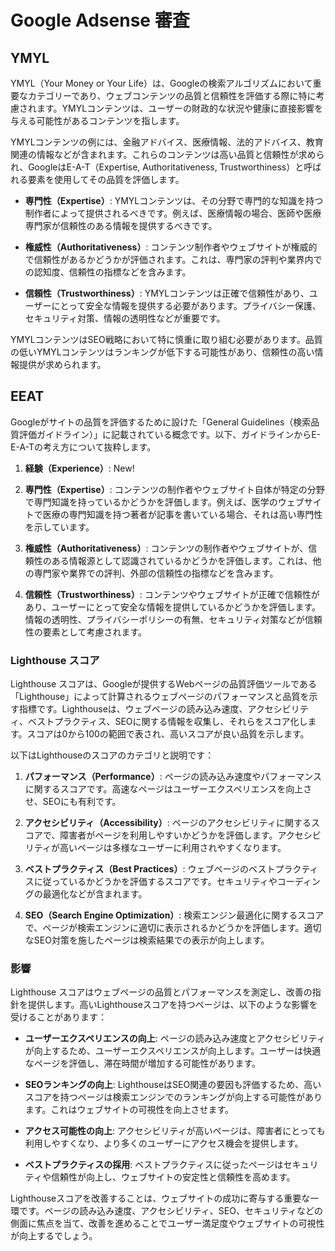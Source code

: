 # Google Adsense 審査

## YMYL

YMYL（Your Money or Your Life）は、Googleの検索アルゴリズムにおいて重要なカテゴリーであり、ウェブコンテンツの品質と信頼性を評価する際に特に考慮されます。YMYLコンテンツは、ユーザーの財政的な状況や健康に直接影響を与える可能性があるコンテンツを指します。

YMYLコンテンツの例には、金融アドバイス、医療情報、法的アドバイス、教育関連の情報などが含まれます。これらのコンテンツは高い品質と信頼性が求められ、GoogleはE-A-T（Expertise, Authoritativeness, Trustworthiness）と呼ばれる要素を使用してその品質を評価します。

- **専門性（Expertise）**: YMYLコンテンツは、その分野で専門的な知識を持つ制作者によって提供されるべきです。例えば、医療情報の場合、医師や医療専門家が信頼性のある情報を提供するべきです。

- **権威性（Authoritativeness）**: コンテンツ制作者やウェブサイトが権威的で信頼性があるかどうかが評価されます。これは、専門家の評判や業界内での認知度、信頼性の指標などを含みます。

- **信頼性（Trustworthiness）**: YMYLコンテンツは正確で信頼性があり、ユーザーにとって安全な情報を提供する必要があります。プライバシー保護、セキュリティ対策、情報の透明性などが重要です。

YMYLコンテンツはSEO戦略において特に慎重に取り組む必要があります。品質の低いYMYLコンテンツはランキングが低下する可能性があり、信頼性の高い情報提供が求められます。


## EEAT

Googleがサイトの品質を評価するために設けた「General Guidelines（検索品質評価ガイドライン）」に記載されている概念です。以下、ガイドラインからE-E-A-Tの考え方について抜粋します。


1. **経験（Experience）**: New!

1. **専門性（Expertise）**:
   コンテンツの制作者やウェブサイト自体が特定の分野で専門知識を持っているかどうかを評価します。例えば、医学のウェブサイトで医療の専門知識を持つ著者が記事を書いている場合、それは高い専門性を示しています。

2. **権威性（Authoritativeness）**:
   コンテンツの制作者やウェブサイトが、信頼性のある情報源として認識されているかどうかを評価します。これは、他の専門家や業界での評判、外部の信頼性の指標などを含みます。

3. **信頼性（Trustworthiness）**:
   コンテンツやウェブサイトが正確で信頼性があり、ユーザーにとって安全な情報を提供しているかどうかを評価します。情報の透明性、プライバシーポリシーの有無、セキュリティ対策などが信頼性の要素として考慮されます。
   
   
### Lighthouse スコア

Lighthouse スコアは、Googleが提供するWebページの品質評価ツールである「Lighthouse」によって計算されるウェブページのパフォーマンスと品質を示す指標です。Lighthouseは、ウェブページの読み込み速度、アクセシビリティ、ベストプラクティス、SEOに関する情報を収集し、それらをスコア化します。スコアは0から100の範囲で表され、高いスコアが良い品質を示します。

以下はLighthouseのスコアのカテゴリと説明です：

1. **パフォーマンス（Performance）**: ページの読み込み速度やパフォーマンスに関するスコアです。高速なページはユーザーエクスペリエンスを向上させ、SEOにも有利です。

2. **アクセシビリティ（Accessibility）**: ページのアクセシビリティに関するスコアで、障害者がページを利用しやすいかどうかを評価します。アクセシビリティが高いページは多様なユーザーに利用されやすくなります。

3. **ベストプラクティス（Best Practices）**: ウェブページのベストプラクティスに従っているかどうかを評価するスコアです。セキュリティやコーディングの最適化などが含まれます。

4. **SEO（Search Engine Optimization）**: 検索エンジン最適化に関するスコアで、ページが検索エンジンに適切に表示されるかどうかを評価します。適切なSEO対策を施したページは検索結果での表示が向上します。

### 影響

Lighthouse スコアはウェブページの品質とパフォーマンスを測定し、改善の指針を提供します。高いLighthouseスコアを持つページは、以下のような影響を受けることがあります：

- **ユーザーエクスペリエンスの向上**: ページの読み込み速度とアクセシビリティが向上するため、ユーザーエクスペリエンスが向上します。ユーザーは快適なページを評価し、滞在時間が増加する可能性があります。

- **SEOランキングの向上**: LighthouseはSEO関連の要因も評価するため、高いスコアを持つページは検索エンジンでのランキングが向上する可能性があります。これはウェブサイトの可視性を向上させます。

- **アクセス可能性の向上**: アクセシビリティが高いページは、障害者にとっても利用しやすくなり、より多くのユーザーにアクセス機会を提供します。

- **ベストプラクティスの採用**: ベストプラクティスに従ったページはセキュリティや信頼性が向上し、ウェブサイトの安定性と信頼性を高めます。

Lighthouseスコアを改善することは、ウェブサイトの成功に寄与する重要な一環です。ページの読み込み速度、アクセシビリティ、SEO、セキュリティなどの側面に焦点を当て、改善を進めることでユーザー満足度やウェブサイトの可視性が向上するでしょう。

